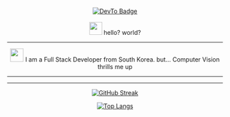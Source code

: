 <br>
<div id="header" align="center">
<!--   <img src="https://media1.giphy.com/media/jdPMeyv9rn0hZHh8n9/giphy.gif" width="100"/> -->
  
  <div id="badges">
    <a href="https://dev.to/keonungs">
      <img src="https://img.shields.io/badge/DevTo-blue?style=for-the-badge&logo=dev.to&logoColor=white" alt="DevTo Badge"/>
    </a>
  </div>
  
  <img src="https://komarev.com/ghpvc/?username=keonungs&style=flat-square&color=blue" alt=""/>
  <img src="https://img.shields.io/github/followers/keonungs?style=social" alt="" />

  
<br>
<img src="https://media.giphy.com/media/hvRJCLFzcasrR4ia7z/giphy.gif" width="30px"/>
hello? world?
  
</div>

<div align="center">
<!--   <img src="https://media.giphy.com/media/dWesBcTLavkZuG35MI/giphy.gif" width="600" height="300"/> -->
</div>

---

<div align="center">
<img src="https://media.giphy.com/media/WUlplcMpOCEmTGBtBW/giphy.gif" width="31"> I am a Full Stack Developer from South Korea.
but... Computer Vision thrills me up

</div>

---


---
<div align="center">
    
[![GitHub Streak](http://github-readme-streak-stats.herokuapp.com?user=keonungs&theme=dark&background=000000&count_private=true)](https://git.io/streak-stats)

[![Top Langs](https://github-readme-stats.vercel.app/api/top-langs/?username=keonungs&theme=dark&background=000000&count_private=true)](https://github.com/anuraghazra/github-readme-stats)
</div>
